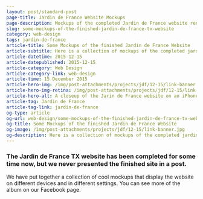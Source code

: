 ```yaml
---
layout: post/standard-post
page-title: Jardin de France Website Mockups
page-description: Mockups of the completed Jardin de France website rendered on various devices
slug: some-mockups-of-the-finished-jardin-de-france-tx-website
category: web-design
tags: jardin-de-france
article-title: Some Mockups of the finished Jardin de France Website
article-subtitle: Here is a collection of mockups of the completed jardindefrancetx.com site rendered on various devices
article-datetime: 2015-12-15
article-datepublished: 2015-12-15
article-category: Web Design
article-category-link: web-design
article-time: 15 December 2015
article-hero-img: /img/post-attachments/projects/jdf/12-15/link-banner.jpg
article-hero-img-retina: /img/post-attachments/projects/jdf/12-15/link-banner@2x.jpg
article-hero-alt: A closeup of the Jarin de France website on an iPhone
article-tag: Jardin de France
article-tag-link: jardin-de-france
og-type: article
og-url: web-design/some-mockups-of-the-finished-jardin-de-france-tx-website
og-title: Some Mockups of the finished Jardin de France Website
og-image: /img/post-attachments/projects/jdf/12-15/link-banner.jpg
og-description: Here is a collection of mockups of the completed jardindefrancetx.com site rendered on various devices
---
```

<div class="row margin-bottom">
	<h3 class="margin-bottom">The Jardin de France TX website has been completed for some time now, but we never presented the finished site in a post.</h3>
	<p>We have put together a collection of cool mockups that display the website on different devices and in different settings. You can see more of the album on our Facebook page.</p>
</div>